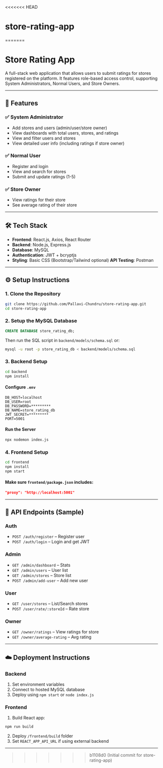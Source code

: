 <<<<<<< HEAD
# store-rating-app
=======

# Store Rating App

A full-stack web application that allows users to submit ratings for stores registered on the platform. It features role-based access control, supporting System Administrators, Normal Users, and Store Owners.

---

## 🚀 Features

### ✅ System Administrator
- Add stores and users (admin/user/store owner)
- View dashboards with total users, stores, and ratings
- View and filter users and stores
- View detailed user info (including ratings if store owner)

### ✅ Normal User
- Register and login
- View and search for stores
- Submit and update ratings (1-5)

### ✅ Store Owner
- View ratings for their store
- See average rating of their store

---

## 🛠 Tech Stack

- **Frontend**: React.js, Axios, React Router
- **Backend**: Node.js, Express.js
- **Database**: MySQL
- **Authentication**: JWT + bcryptjs
- **Styling**: Basic CSS (Bootstrap/Tailwind optional)
**API Testing**: Postman 

---

## ⚙️ Setup Instructions

### 1. Clone the Repository
```bash
git clone https://github.com/Pallavi-Chundru/store-rating-app.git
cd store-rating-app
```

### 2. Setup the MySQL Database
```sql
CREATE DATABASE store_rating_db;
```
Then run the SQL script in `backend/models/schema.sql` or:
```bash
mysql -u root -p store_rating_db < backend/models/schema.sql
```

### 3. Backend Setup
```bash
cd backend
npm install
```

#### Configure `.env`
```env
DB_HOST=localhost
DB_USER=root
DB_PASSWORD=*********
DB_NAME=store_rating_db
JWT_SECRET=*********
PORT=5001
```

#### Run the Server
```bash
npx nodemon index.js
```

### 4. Frontend Setup
```bash
cd frontend
npm install
npm start
```

#### Make sure `frontend/package.json` includes:
```json
"proxy": "http://localhost:5001"
```

---

## 📡 API Endpoints (Sample)

### Auth
- `POST /auth/register` – Register user
- `POST /auth/login` – Login and get JWT

### Admin
- `GET /admin/dashboard` – Stats
- `GET /admin/users` – User list
- `GET /admin/stores` – Store list
- `POST /admin/add-user` – Add new user

### User
- `GET /user/stores` – List/Search stores
- `POST /user/rate/:storeId` – Rate store

### Owner
- `GET /owner/ratings` – View ratings for store
- `GET /owner/average-rating` – Avg rating

---

## ☁️ Deployment Instructions

### Backend 
1. Set environment variables
2. Connect to hosted MySQL database 
3. Deploy using `npm start` or `node index.js`

### Frontend 
1. Build React app:
```bash
npm run build
```
2. Deploy `/frontend/build` folder
3. Set `REACT_APP_API_URL` if using external backend

---




>>>>>>> b1108d0 (Initial commit for store-rating-app)
